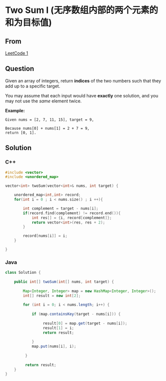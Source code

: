 # Two Sum I (无序数组内部的两个元素的和为目标值)





## From

[LeetCode 1](https://leetcode.com/problems/two-sum/description/)



## Question



Given an array of integers, return **indices** of the two numbers such that they add up to a specific target.

You may assume that each input would have **exactly** one solution, and you may not use the *same* element twice.

**Example:**

```
Given nums = [2, 7, 11, 15], target = 9,

Because nums[0] + nums[1] = 2 + 7 = 9,
return [0, 1].
```



## Solution  

### C++

```c++
#include <vector>
#include <unordered_map>

vector<int> twoSum(vector<int>& nums, int target) {

    unordered_map<int,int> record;
    for(int i = 0 ; i < nums.size() ; i ++){

        int complement = target - nums[i];
        if(record.find(complement) != record.end()){
            int res[] = {i, record[complement]};
            return vector<int>(res, res + 2);
        }

        record[nums[i]] = i;
    }

}
```

### Java

```java
class Solution {
    
    public int[] twoSum(int[] nums, int target) {
        
        Map<Integer, Integer> map = new HashMap<Integer, Integer>();
        int[] result = new int[2];
         
        for (int i = 0; i < nums.length; i++) {
            
            if (map.containsKey(target - nums[i])) {
                
                 result[0] = map.get(target - nums[i]);
                 result[1] = i; 
                 return result;
                
            }
            map.put(nums[i], i);
            
         }
        
         return result;
    }
}
```

